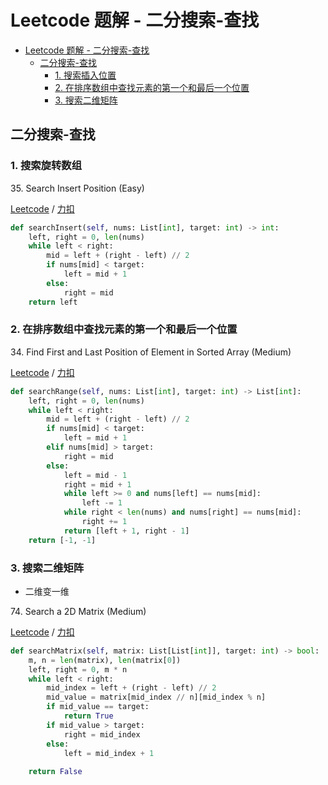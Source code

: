 # Leetcode 题解 - 二分搜索-查找
<!-- GFM-TOC -->
* [Leetcode 题解 - 二分搜索-查找](#leetcode-题解---二分搜索-查找)
  * [二分搜索-查找](#二分搜索-查找)
    * [1. 搜索插入位置](#1-搜索插入位置)
    * [2. 在排序数组中查找元素的第一个和最后一个位置](#2-在排序数组中查找元素的第一个和最后一个位置)
    * [3. 搜索二维矩阵](#3-搜索二维矩阵)
<!-- GFM-TOC -->

## 二分搜索-查找

### 1. 搜索旋转数组

35\. Search Insert Position (Easy)

[Leetcode](https://leetcode.com/problems/search-insert-position/) / [力扣](https://leetcode-cn.com/problems/search-insert-position/)

```python
def searchInsert(self, nums: List[int], target: int) -> int:
    left, right = 0, len(nums)
    while left < right:
        mid = left + (right - left) // 2
        if nums[mid] < target:
            left = mid + 1
        else:
            right = mid
    return left
```

### 2. 在排序数组中查找元素的第一个和最后一个位置

34\. Find First and Last Position of Element in Sorted Array (Medium)

[Leetcode](https://leetcode.com/problems/find-first-and-last-position-of-element-in-sorted-array/) / [力扣](https://leetcode-cn.com/problems/find-first-and-last-position-of-element-in-sorted-array/)

```python
def searchRange(self, nums: List[int], target: int) -> List[int]:
    left, right = 0, len(nums)
    while left < right:
        mid = left + (right - left) // 2
        if nums[mid] < target:
            left = mid + 1
        elif nums[mid] > target:
            right = mid
        else:
            left = mid - 1
            right = mid + 1
            while left >= 0 and nums[left] == nums[mid]:
                left -= 1
            while right < len(nums) and nums[right] == nums[mid]:
                right += 1
            return [left + 1, right - 1]
    return [-1, -1]
```

### 3. 搜索二维矩阵

* 二维变一维

74\. Search a 2D Matrix (Medium)

[Leetcode](https://leetcode.com/problems/search-a-2d-matrix/) / [力扣](https://leetcode-cn.com/problems/search-a-2d-matrix/)

```python
def searchMatrix(self, matrix: List[List[int]], target: int) -> bool:
    m, n = len(matrix), len(matrix[0])
    left, right = 0, m * n
    while left < right:
        mid_index = left + (right - left) // 2
        mid_value = matrix[mid_index // n][mid_index % n]
        if mid_value == target:
            return True
        if mid_value > target:
            right = mid_index 
        else:
            left = mid_index + 1
    
    return False
```
